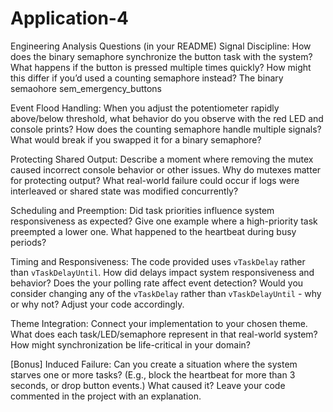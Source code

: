 # Application-4
Engineering Analysis Questions (in your README)
Signal Discipline: How does the binary semaphore synchronize the button task with the system? What happens if the button is pressed multiple times quickly? How might this differ if you’d used a counting semaphore instead?
The binary semaohore sem_emergency_buttons 

Event Flood Handling: When you adjust the potentiometer rapidly above/below threshold, what behavior do you observe with the red LED and console prints? How does the counting semaphore handle multiple signals? What would break if you swapped it for a binary semaphore?

Protecting Shared Output: Describe a moment where removing the mutex caused incorrect console behavior or other issues. Why do mutexes matter for protecting output? What real-world failure could occur if logs were interleaved or shared state was modified concurrently?

Scheduling and Preemption: Did task priorities influence system responsiveness as expected? Give one example where a high-priority task preempted a lower one. What happened to the heartbeat during busy periods?

Timing and Responsiveness: The code provided uses `vTaskDelay` rather than `vTaskDelayUntil`. How did delays impact system responsiveness and behavior? Does the your polling rate affect event detection? Would you consider changing any of the `vTaskDelay` rather than `vTaskDelayUntil` - why or why not? Adjust your code accordingly.

Theme Integration: Connect your implementation to your chosen theme. What does each task/LED/semaphore represent in that real-world system? How might synchronization be life-critical in your domain?

[Bonus] Induced Failure: Can you create a situation where the system starves one or more tasks? (E.g., block the heartbeat for more than 3 seconds, or drop button events.) What caused it? Leave your code commented in the project with an explanation.
